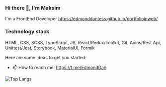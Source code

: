 ### Hi there 👋, I'm Maksim
I'm a FrontEnd Developer
https://edmonddantess.github.io/portfolioinweb/

### Technology stack

HTML, CSS, SCSS, TypeScript, JS, React/Redux/Toolkit, Git, Axios/Rest Api, Unittest/Jest, Storybook, MaterialUI, Formik

Here are some ideas to get you started:


- 📫 How to reach me: https://t.me/EdmondDan



![Top Langs](https://github-readme-stats.vercel.app/api/top-langs/?username=EdmondDantess&layout=compact)



